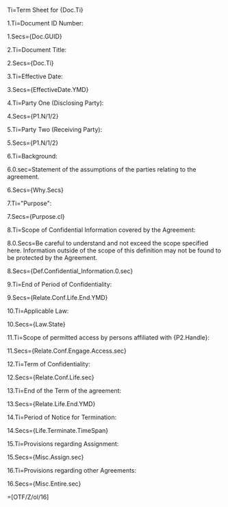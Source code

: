 Ti=Term Sheet for {Doc.Ti}

1.Ti=Document ID Number: 

1.Secs={Doc.GUID}

2.Ti=Document Title:  

2.Secs={Doc.Ti}

3.Ti=Effective Date:  

3.Secs={EffectiveDate.YMD}

4.Ti=Party One (Disclosing Party):  

4.Secs={P1.N/1/2}

5.Ti=Party Two (Receiving Party):  

5.Secs={P1.N/1/2}

6.Ti=Background:  

6.0.sec=Statement of the assumptions of the parties relating to the agreement.

6.Secs={Why.Secs}

7.Ti="Purpose":  

7.Secs={Purpose.cl}

8.Ti=Scope of Confidential Information covered by the Agreement:  

8.0.Secs=Be careful to understand and not exceed the scope specified here.  Information outside of the scope of this definition may not be found to be protected by the Agreement.
 
8.Secs={Def.Confidential_Information.0.sec}

9.Ti=End of Period of Confidentiality:  

9.Secs={Relate.Conf.Life.End.YMD}

10.Ti=Applicable Law:  

10.Secs={Law.State}

11.Ti=Scope of permitted access by persons affiliated with {P2.Handle}:  

11.Secs={Relate.Conf.Engage.Access.sec}

12.Ti=Term of Confidentiality:  

12.Secs={Relate.Conf.Life.sec}

13.Ti=End of the Term of the agreement:  

13.Secs={Relate.Life.End.YMD}

14.Ti=Period of Notice for Termination:  

14.Secs={Life.Terminate.TimeSpan}

15.Ti=Provisions regarding Assignment:  

15.Secs={Misc.Assign.sec}

16.Ti=Provisions regarding other Agreements:  

16.Secs={Misc.Entire.sec}

=[OTF/Z/ol/16]